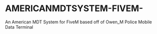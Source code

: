 # AMERICANMDTSYSTEM-FIVEM-
An American MDT System for FiveM based off of Owen_M Police Mobile Data Terminal
